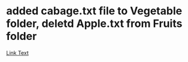 # added cabage.txt file to Vegetable folder, deletd Apple.txt from Fruits folder
 [Link Text](https://github.com/SarkarJyotirmay/Food) 
